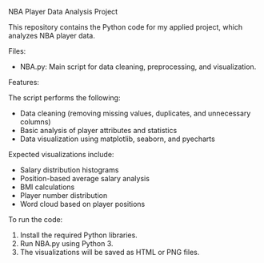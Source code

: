 NBA Player Data Analysis Project

This repository contains the Python code for my applied project, which analyzes NBA player data.

Files:

- NBA.py: Main script for data cleaning, preprocessing, and visualization.

Features:

The script performs the following:

- Data cleaning (removing missing values, duplicates, and unnecessary columns)
- Basic analysis of player attributes and statistics
- Data visualization using matplotlib, seaborn, and pyecharts

Expected visualizations include:

- Salary distribution histograms
- Position-based average salary analysis
- BMI calculations
- Player number distribution
- Word cloud based on player positions


To run the code:

1. Install the required Python libraries.
2. Run NBA.py using Python 3.
3. The visualizations will be saved as HTML or PNG files.
